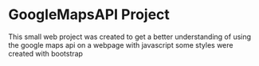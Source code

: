 # GoogleMapsAPI Project
This small web project was created to get a better understanding of using the google maps api
on a webpage with javascript
some styles were created with bootstrap
